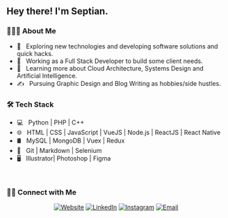 <h2> Hey there! I'm Septian.</h2>

<h3> 👨🏻‍💻 About Me </h3>

- 🤔 &nbsp; Exploring new technologies and developing software solutions and quick hacks.
- 💼 &nbsp; Working as a Full Stack Developer to build some client needs.
- 🌱 &nbsp; Learning more about Cloud Architecture, Systems Design and Artificial Intelligence.
- ✍️ &nbsp; Pursuing Graphic Design and Blog Writing as hobbies/side hustles.

<h3>🛠 Tech Stack</h3>

- 💻 &nbsp; Python | PHP | C++
- 🌐 &nbsp; HTML | CSS | JavaScript | VueJS | Node.js | ReactJS | React Native
- 🛢 &nbsp; MySQL | MongoDB | Vuex | Redux
- 🔧 &nbsp; Git | Markdown | Selenium
- 🖥 &nbsp; Illustrator| Photoshop | Figma

<br/>

<h3> 🤝🏻 Connect with Me </h3>

<p align="center">
<a href="http://hitamcoklat.com"><img alt="Website" src="https://img.shields.io/badge/Website-www.hitamcoklat.com-blue?style=flat-square&logo=google-chrome"></a>
<a href="https://www.linkedin.com/in/septian-dwi-anugrah-79ba0236/"><img alt="LinkedIn" src="https://img.shields.io/badge/LinkedIn-Septian%20Dwi%20Anugrah-blue?style=flat-square&logo=linkedin"></a>
<a href="https://www.instagram.com/septiandwia/"><img alt="Instagram" src="https://img.shields.io/badge/Instagram-septiandwia-blue?style=flat-square&logo=instagram"></a>
<a href="mailto:septiandwianugrah@gmail.com"><img alt="Email" src="https://img.shields.io/badge/Email-septiandwianugrah@gmail.com-blue?style=flat-square&logo=gmail"></a>
</p>
